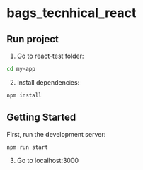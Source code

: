 # bags_tecnhical_react

## Run project

1. Go to react-test folder:
```bash
cd my-app
```

2. Install dependencies:

```bash
npm install
```

## Getting Started

First, run the development server:

```bash
npm run start
```

3. Go to localhost:3000

